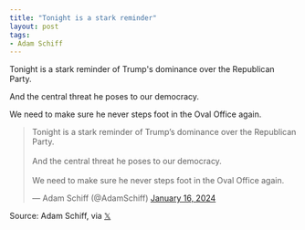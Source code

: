 ```yaml
---
title: "Tonight is a stark reminder"
layout: post
tags:
- Adam Schiff
---
```


Tonight is a stark reminder of Trump's dominance over the Republican Party.

And the central threat he poses to our democracy.

We need to make sure he never steps foot in the Oval Office again.

<blockquote class="twitter-tweet"><p lang="en" dir="ltr">Tonight is a stark reminder of Trump’s dominance over the Republican Party.<br><br>And the central threat he poses to our democracy.<br><br>We need to make sure he never steps foot in the Oval Office again.</p>&mdash; Adam Schiff (@AdamSchiff) <a href="https://twitter.com/AdamSchiff/status/1747074254758457502?ref_src=twsrc%5Etfw">January 16, 2024</a></blockquote> <script async src="https://platform.twitter.com/widgets.js" charset="utf-8"></script>

Source: Adam Schiff, via [𝕏](https://x.com)
